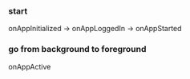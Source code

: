 ### start
onAppInitialized -> onAppLoggedIn -> onAppStarted 

### go from background to foreground
onAppActive

